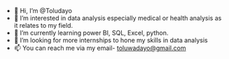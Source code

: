 - 👋 Hi, I’m @Toludayo
- 👀 I’m interested in data analysis especially medical or health analysis as it relates to my field.
- 🌱 I’m currently learning power BI, SQL, Excel, python.
- 💞️ I’m looking for more internships to hone my skills in data analysis 
- 📫 You can reach me via my email- toluwadayo@gmail.com
<!---
Toludayo/Toludayo is a ✨ special ✨ repository because its `README.md` (this file) appears on your GitHub profile.
You can click the Preview link to take a look at your changes.
--->
